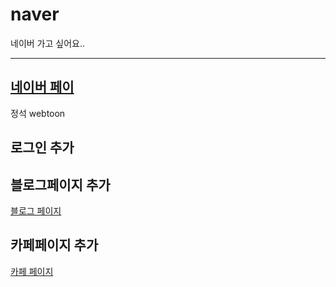 # naver
네이버 가고 싶어요..

---
<a href="pay.html">네이버 페이</a>
---




정석 
webtoon

## 로그인 추가

## 블로그페이지 추가
<a href="blog.html"> 블로그 페이지 </a>

## 카페페이지 추가
<a href="cafe.html"> 카페 페이지 </a>
